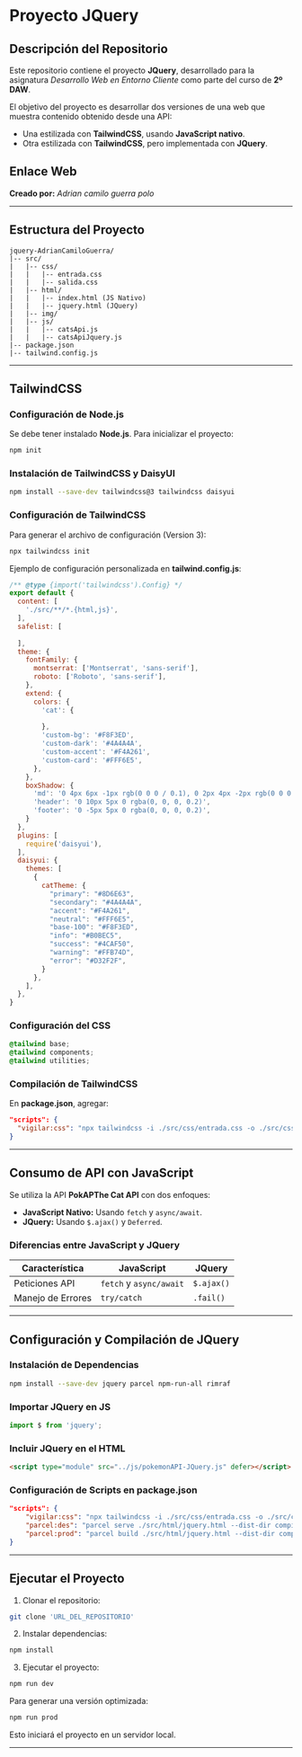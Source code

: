# Proyecto JQuery

## Descripción del Repositorio

Este repositorio contiene el proyecto **JQuery**, desarrollado para la asignatura *Desarrollo Web en Entorno Cliente* como parte del curso de **2º DAW**.

El objetivo del proyecto es desarrollar dos versiones de una web que muestra contenido obtenido desde una API:

- Una estilizada con **TailwindCSS**, usando **JavaScript nativo**.
- Otra estilizada con **TailwindCSS**, pero implementada con **JQuery**.

## Enlace Web


**Creado por:** *Adrian camilo guerra polo*


---

## Estructura del Proyecto

```
jquery-AdrianCamiloGuerra/
|-- src/
|   |-- css/
|   |   |-- entrada.css
|   |   |-- salida.css
|   |-- html/
|   |   |-- index.html (JS Nativo)
|   |   |-- jquery.html (JQuery)
|   |-- img/
|   |-- js/
|   |   |-- catsApi.js
|   |   |-- catsApiJquery.js
|-- package.json
|-- tailwind.config.js
```

---

## TailwindCSS

### Configuración de Node.js

Se debe tener instalado **Node.js**. Para inicializar el proyecto:

```bash
npm init
```

### Instalación de TailwindCSS y DaisyUI

```bash
npm install --save-dev tailwindcss@3 tailwindcss daisyui
```

### Configuración de TailwindCSS

Para generar el archivo de configuración (Version 3):

```bash
npx tailwindcss init
```

Ejemplo de configuración personalizada en **tailwind.config.js**:

```js
/** @type {import('tailwindcss').Config} */
export default {
  content: [
    './src/**/*.{html,js}',
  ],
  safelist: [
   
  ],
  theme: {
    fontFamily: {
      montserrat: ['Montserrat', 'sans-serif'],
      roboto: ['Roboto', 'sans-serif'],
    },
    extend: {
      colors: {
        'cat': {
         
        },
        'custom-bg': '#F8F3ED', 
        'custom-dark': '#4A4A4A', 
        'custom-accent': '#F4A261', 
        'custom-card': '#FFF6E5', 
      },
    },
    boxShadow: {
      'md': '0 4px 6px -1px rgb(0 0 0 / 0.1), 0 2px 4px -2px rgb(0 0 0 / 0.1)',
      'header': '0 10px 5px 0 rgba(0, 0, 0, 0.2)',
      'footer': '0 -5px 5px 0 rgba(0, 0, 0, 0.2)',
    }
  },
  plugins: [
    require('daisyui'),
  ],
  daisyui: {
    themes: [
      {
        catTheme: {
          "primary": "#8D6E63", 
          "secondary": "#4A4A4A", 
          "accent": "#F4A261", 
          "neutral": "#FFF6E5", 
          "base-100": "#F8F3ED", 
          "info": "#B0BEC5", 
          "success": "#4CAF50", 
          "warning": "#FFB74D", 
          "error": "#D32F2F", 
        }
      },
    ],
  },
}

```

### Configuración del CSS

```css
@tailwind base;
@tailwind components;
@tailwind utilities;
```

### Compilación de TailwindCSS

En **package.json**, agregar:

```json
"scripts": {
  "vigilar:css": "npx tailwindcss -i ./src/css/entrada.css -o ./src/css/salida.css --watch"
}
```

---

## Consumo de API con JavaScript

Se utiliza la API **PokAPThe Cat API** con dos enfoques:

- **JavaScript Nativo:** Usando `fetch` y `async/await`.
- **JQuery:** Usando `$.ajax()` y `Deferred`.


### Diferencias entre JavaScript y JQuery

| Característica | JavaScript | JQuery |
|---------------|------------|--------|
| Peticiones API | `fetch` y `async/await` | `$.ajax()` |
| Manejo de Errores | `try/catch` | `.fail()` |



---

## Configuración y Compilación de JQuery

### Instalación de Dependencias

```bash
npm install --save-dev jquery parcel npm-run-all rimraf
```

### Importar JQuery en JS

```js
import $ from 'jquery';
```

### Incluir JQuery en el HTML

```html
<script type="module" src="../js/pokemonAPI-JQuery.js" defer></script>
```

### Configuración de Scripts en package.json

```json
"scripts": {
    "vigilar:css": "npx tailwindcss -i ./src/css/entrada.css -o ./src/css/salida.css --watch",
    "parcel:des": "parcel serve ./src/html/jquery.html --dist-dir compilado/desarrollo",
    "parcel:prod": "parcel build ./src/html/jquery.html --dist-dir compilado/produccion"
}
```

---

## Ejecutar el Proyecto

1. Clonar el repositorio:

```bash
git clone 'URL_DEL_REPOSITORIO'
```

2. Instalar dependencias:

```bash
npm install
```

3. Ejecutar el proyecto:

```bash
npm run dev
```

Para generar una versión optimizada:

```bash
npm run prod
```

Esto iniciará el proyecto en un servidor local.

---


